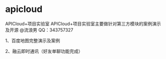 # apicloud
APICloud+项目实验室
APICloud+项目实验室主要做针对第三方模块的案例演示及开源   @流浪男   QQ：343757327

1、百度地图完整演示及案例

2、融云即时通讯（好友单聊功能完成）
